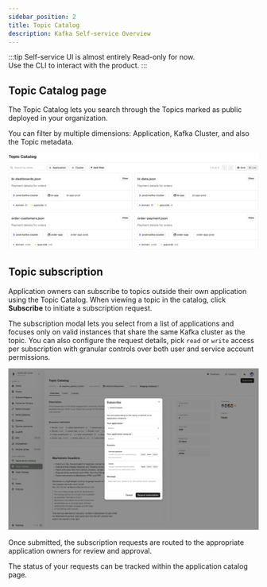 ```yaml
---
sidebar_position: 2
title: Topic Catalog
description: Kafka Self-service Overview
---
```


:::tip
Self-service UI is almost entirely Read-only for now.  
Use the CLI to interact with the product.
:::

## Topic Catalog page

The Topic Catalog lets you search through the Topics marked as public deployed in your organization.

You can filter by multiple dimensions: Application, Kafka Cluster, and also the Topic metadata.

![TopicCatalog](assets/topic-catalog.png)

## Topic subscription

Application owners can subscribe to topics outside their own application using the Topic Catalog. When viewing a topic in the catalog, click **Subscribe** to initiate a subscription request.

The subscription modal lets you select from a list of applications and focuses only on valid instances that share the same Kafka cluster as the topic. You can also configure the request details, pick `read` or `write` access per subscription with granular controls over both user and service account permissions.

![Topic catalog subscribe modal](/images/changelog/platform/v34/topic-catalog-subscribe.png)

Once submitted, the subscription requests are routed to the appropriate application owners for review and approval. 

The status of your requests can be tracked within the application catalog page.